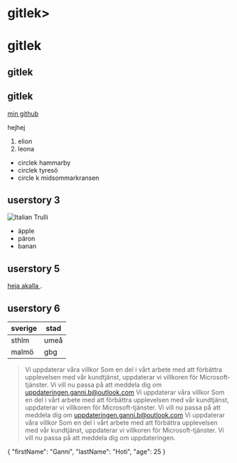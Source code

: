 # gitlek>

<H1>gitlek</H1>

## gitlek

<H2>gitlek</H2>

[min github](http://www.github.com/gannij)

<html>
<head>
hejhej
</head>
</html>

1. elion
2. leona

- circlek hammarby
- circlek tyresö
- circle k midsommarkransen

## userstory 3
<img src="http://3hus.se/wp-content/uploads/2017/01/3hus_logo_low.jpg" alt="Italian Trulli"/>

* äpple
* päron
* banan

## userstory 5
[heja akalla ](https://ortenrunt.se/akalla/).

## userstory 6
  | sverige      | stad |
| ----------- | ----------- |
| sthlm      | umeå       |
| malmö   | gbg        |

> Vi uppdaterar våra villkor
Som en del i vårt arbete med att förbättra upplevelsen med vår kundtjänst, uppdaterar vi villkoren för Microsoft-tjänster. Vi vill nu passa på att meddela dig om uppdateringen.ganni.b@outlook.com
Vi uppdaterar våra villkor
Som en del i vårt arbete med att förbättra upplevelsen med vår kundtjänst, uppdaterar vi villkoren för Microsoft-tjänster. Vi vill nu passa på att meddela dig om uppdateringen.ganni.b@outlook.com
Vi uppdaterar våra villkor
Som en del i vårt arbete med att förbättra upplevelsen med vår kundtjänst, uppdaterar vi villkoren för Microsoft-tjänster. Vi vill nu passa på att meddela dig om uppdateringen.

{
  "firstName": "Ganni",
  "lastName": "Hoti",
  "age": 25
}
